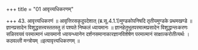 +++
title = "01 आवृत्त्यधिकरणम्"

+++
43. आवृत्त्यधिकरणं ॥ आवृत्तिरसकृदुपदेशात् (ब्र.सू.4.1.1)मुण्डकोपनिषदि तृतीयमुण्डके प्रथमखण्डे ॥ ज्ञानप्रसादेन विशुद्धसत्त्वस्ततस्तु तं पश्यते निष्कलं ध्यायमानः ॥ ज्ञानहेतुभूतपरमात्मप्रसादेन विशुद्धान्तःकरणः सन्निरवयवं परमात्मानं ध्यायमानो ध्यायन्ध्यानेन दर्शनसमानाकारज्ञानविशेषेण परमात्मानं साक्षात्करोतीत्यर्थः । कठवल्ली मन्त्रोयम् ॥इत्यावृत्त्यधिकरणम् ॥